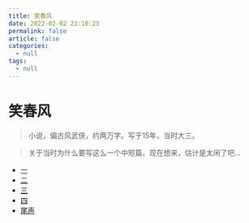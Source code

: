 ```yaml
---
title: 笑春风
date: 2022-02-02 23:10:23
permalink: false
article: false
categories:
  - null
tags:
  - null
---
```



# 笑春风
> 小说，偏古风武侠，约两万字。写于15年，当时大三。

> 关于当时为什么要写这么一个中短篇，现在想来，估计是太闲了吧...


- [一](./01.html)
- [二](./02.html)
- [三](./03.html)
- [四](./04.html)
- [尾声](./end.html)
